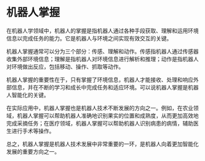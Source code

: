 # 机器人掌握

在机器人学领域中，机器人的掌握是指机器人通过各种手段获取、理解和运用环境信息以完成任务的能力。它是机器人与环境之间实现有效交互的关键。

机器人掌握通常可以分为三个部分：传感、理解和动作。传感指机器人通过传感器收集外部环境信息；理解是指机器人对环境信息进行解析和推理；动作是指机器人对环境做出反应，包括移动、操作、抓取等动作。

机器人掌握的重要性在于，只有掌握了环境信息，机器人才能接收、处理和响应外部信息，并在不断的学习和成长中完成任务和适应环境。可以说机器人掌握是机器人智能化的关键。

在实际应用中，机器人掌握也是机器人技术不断发展的方向之一。例如，在农业领域，机器人掌握可以帮助机器人准确地识别果实的位置和成熟度，从而更加高效地完成采摘任务；在医疗领域，机器人掌握可以帮助机器人识别病患的病情，辅助医生进行手术等操作。

总之，机器人掌握是机器人技术发展中非常重要的一环，是机器人向着更加智能化发展的重要方向之一。